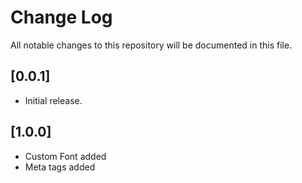 # Change Log

All notable changes to this repository will be documented in this file.

## [0.0.1]

- Initial release.

## [1.0.0]

- Custom Font added
- Meta tags added
